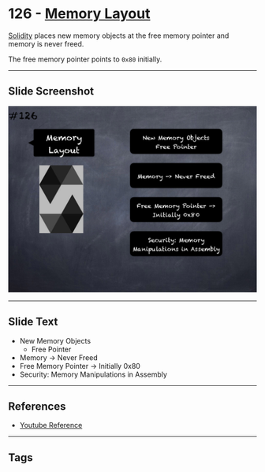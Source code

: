 # 126 - [Memory Layout](Memory%20Layout.md)
[Solidity](../2.%20Solidity%20101/Solidity.md) places new memory objects at the free memory pointer and memory is never freed. 

The free memory pointer points to `0x80` initially.

___
## Slide Screenshot
![126.png](../../images/3.%20Solidity%20201/126.png)
___
## Slide Text
- New Memory Objects
	- Free Pointer
- Memory -> Never Freed
- Free Memory Pointer -> Initially 0x80
- Security: Memory Manipulations in Assembly
___
## References
- [Youtube Reference](https://youtu.be/TqMIbouwePE?t=562)
___
## Tags